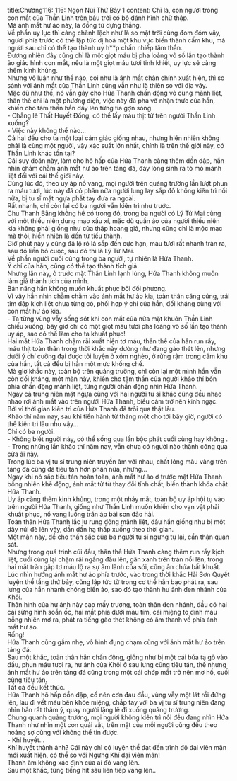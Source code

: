 title:Chương116: 116: Ngọn Núi Thứ Bảy 1
content:
Chỉ là, con ngươi trong con mắt của Thần Linh trên bầu trời có bộ dánh hình chữ thập.<br>Mà ánh mắt hư ảo này, là đồng tử dựng thẳng.<br>Về phần uy lực thì càng chênh lệch như là so mặt trời cùng đom đóm vậy, người phía trước có thể lập tức dị hoá một khu vực biến thành cấm khu, mà người sau chỉ có thể tạo thành uy h**p chấn nhiếp tâm thần.<br>Đương nhiên đây cũng chỉ là một giọt máu bị pha loảng vô số lần tạo thành ảo giác hình con mắt, nếu là một giọt máu tươi tinh khiết, uy lực sẽ càng thêm kinh khủng.<br>Nhưng vô luận như thế nào, coi như là ánh mắt chân chính xuất hiện, thì so sánh với ánh mắt của Thần Linh cũng vẫn như là thiên so với địa vậy.<br>Mặc dù như thế, nó vẫn gây cho Hứa Thanh chấn động vô cùng mãnh liệt, thân thể chỉ là một phương diện, việc này đã phá vỡ nhận thức của hắn, khiến cho tâm thần hắn dấy lên từng tia gợn sóng.<br>- Chẳng lẽ Thất Huyết Đồng, có thể lấy máu thịt từ trên người Thần Linh xuống?<br>- Việc này không thể nào...<br>Cả hai đều cho ta một loại cảm giác giống nhau, nhưng hiển nhiên không phải là cùng một người, vậy xác suất lớn nhất, chính là trên thế giới này, có Thần Linh khác tồn tại?<br>Cái suy đoán này, làm cho hô hấp của Hứa Thanh càng thêm dồn dập, hắn nhìn chằm chằm ánh mắt hư ảo trên tảng đá, đáy lòng sinh ra tò mò mãnh liệt đối với cái thế giới này.<br>Cùng lúc đó, theo uy áp nổ vang, mọi người trên quảng trường lần lượt phun ra máu tươi, lúc này đã có phân nửa người lung lay sắp đổ không kiên trì nổi nữa, bị tu sĩ mặt ngựa phất tay đưa ra ngoài.<br>Rất nhanh, chỉ còn lại có ba người vẫn kiên trì như trước.<br>Chu Thanh Bằng không hề có trong đó, trong ba người có Lý Tử Mai cùng với một thiếu niên dung mạo xấu xí, mặc dù quần áo của người thiếu niên kia không phải giống như của thập hoang giả, nhưng cũng chỉ là mộc mạc mà thôi, hiển nhiên là đến từ tiểu thành.<br>Giờ phút này y cũng đã lộ rõ là sắp đến cực hạn, máu tươi rất nhanh tràn ra, sau đó liền bỏ cuộc, sau đó thì là Lý Tử Mai.<br>Về phần người cuối cùng trong ba người, tự nhiên là Hứa Thanh.<br>Ý chí của hắn, cũng có thể tạo thành tích giả.<br>Nhưng lần này, ở trước mặt Thần Linh lạnh lùng, Hứa Thanh không muốn làm giả thành tích của mình.<br>Bản năng hắn không muốn khuất phục bởi đối phương.<br>Vì vậy hắn nhìn chằm chằm vào ánh mắt hư ảo kia, toàn thân căng cứng, trái tim đập kịch liệt chưa từng có, phối hợp ý chí của hắn, đối kháng cùng với con mắt hư ảo kia.<br>- Ta từng vùng vẫy sống sót khi con mắt của nửa mặt khuôn Thần Linh chiếu xuống, bây giờ chỉ có một giọt máu tươi pha loãng vô số lần tạo thành uy áp, sao có thể làm cho ta khuất phục!<br>Hai mắt Hứa Thanh chậm rãi xuất hiện tơ máu, thân thể của hắn run rẩy, máu thịt toàn thân trong thời khắc này dường như đang gào thét lên, nhưng dưới ý chí cường đại được tôi luyện ở xóm nghèo, ở rừng rậm trong cấm khu của hắn, tất cả đều bị hắn một mực khống chế.<br>Mà giờ khắc này, toàn bộ trên quảng trường, chỉ còn lại một mình hắn vẫn còn đối kháng, một màn này, khiến cho tâm thần của người khảo thí bốn phía chấn động mãnh liệt, từng người chấn động nhìn Hứa Thanh.<br>Ngay cả trung niên mặt ngựa cùng với hai người tu sĩ khác cũng đều nhao nhao rơi ánh mắt vào trên người Hứa Thanh, biểu cảm trở nên kinh ngạc.<br>Bởi vì thời gian kiên trì của Hứa Thanh đã trôi qua thật lâu.<br>Khảo thí năm nay, sau khi tiến hành từ tháng một cho tới bây giờ, người có thể kiên trì lâu như vậy...<br>Chỉ có ba người.<br>- Không biết người này, có thể sống qua lần bộc phát cuối cùng hay không .<br>- Trong những lần khảo thí năm nay, vẫn chưa có người nào thành công qua cửa ải này.<br>Trong lúc ba vị tu sĩ trung niên truyền âm với nhau, chất lỏng màu vàng trên tảng đá cũng đã tiêu tán hơn phân nửa, nhưng...<br>Ngay khi nó sắp tiêu tán hoàn toàn, ánh mắt hư ảo ở trước mặt Hứa Thanh bỗng nhiên khẽ động, ánh mắt từ từ thay đổi tính chất, biến thành khóa chặt Hứa Thanh.<br>Uy áp càng thêm kinh khủng, trong một nháy mắt, toàn bộ uy áp hội tụ vào trên người Hứa Thanh, giống như Thần Linh muốn khiến cho vạn vật phải khuất phục, nổ vang luồng trấn áp bài sơn đảo hải.<br>Toàn thân Hứa Thanh lắc lư rung động mãnh liệt, đầu hắn giống như bị một dãy núi đè lên vậy, dần dần hạ thấp xuống theo thời gian.<br>Một màn này, để cho thần sắc của ba người tu sĩ ngưng tụ lại, cẩn thận quan sát.<br>Nhưng trong quá trình cúi đầu, thân thể Hứa Thanh càng thêm run rẩy kịch liệt, cuối cùng lại chậm rãi ngẩng đầu lên, gân xanh trên trán nổi lên, trong hai mắt tràn gập tơ máu lộ ra sự âm lãnh của sói, cũng ẩn chứa bất khuất.<br>Lúc nhìn hướng ánh mắt hư ảo phía trước, vào trong thời khắc Hải Sơn Quyết luyện thể tầng thứ bảy, cũng lập tức từ trong cơ thể hắn bạo phát ra, sau lưng của hắn nhanh chóng biến ảo, sao đó tạo thành hư ảnh đen nhánh của Khôi.<br>Thân hình của hư ảnh này cao mấy trượng, toàn thân đen nhánh, đầu có hai cái sừng hình soắn ốc, hai mắt phía dưới màu tím, cái miệng to dính máu bỗng nhiên mở ra, phát ra tiếng gào thét không có âm thanh về phía ánh mắt hư ảo.<br>Rống!<br>Hứa Thanh cũng gầm nhẹ, vô hình đụng chạm cùng với ánh mắt hư ảo trên tảng đá.<br>Sau một khắc, toàn thân hắn chấn động, giống như bị một cái búa tạ gõ vào đầu, phun máu tươi ra, hư ảnh của Khôi ở sau lưng cũng tiêu tán, thế nhưng ánh mắt hư ảo trên tảng đá cũng trong một cái chớp mắt trở nên mơ hồ, cuối cùng tiêu tán.<br>Tất cả đều kết thúc.<br>Hứa Thanh hô hấp dồn dập, cố nén cơn đau đầu, vùng vẫy một lát rồi đứng lên, lau đi vết máu bên khóe miệng, chắp tay với ba vị tu sĩ trung niên đang nhìn hắn rất thâm ý, quay người lặng lẽ đi xuống quảng trường.<br>Chung quanh quảng trường, mọi người không kiên trì nổi đều đang nhìn Hứa Thanh như nhìn một con quái vật, trên mặt của mỗi người cũng đều theo hoảng sợ cùng với không thể tin được.<br>- Khí huyết...<br>Khí huyết thành ảnh? Cái này chỉ có luyện thể đạt đến trình độ đại viên mãn mới xuất hiện, có thể so với Ngưng Khí đại viên mãn!<br>Thanh âm không xác định của ai đó vang lên.<br>Sau một khắc, từng tiếng hít sâu liên tiếp vang lên..<br>